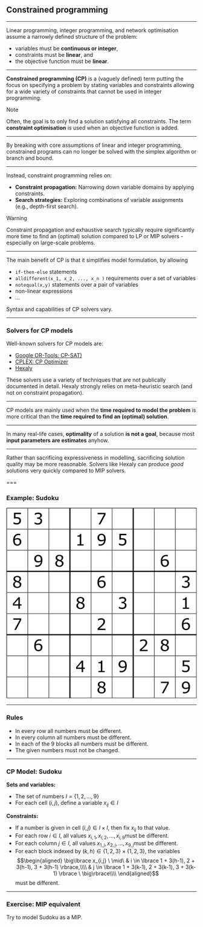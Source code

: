 ## Constrained programming

---

Linear programming, integer programming, and network optimisation assume a narrowly defined structure of the problem:

- variables must be **continuous or integer**,
- constraints must be **linear**, and
- the objective function must be **linear**.

---

**Constrained programming (CP)** is a (vaguely defined) term putting the focus on specifying a problem by stating variables and constraints allowing for a wide variety of constraints that cannot be used in integer programming.

> [!NOTE]
> Often, the goal is to only find a solution satisfying all constraints. The term **constraint optimisation** is used when an objective function is added.


---

By breaking with core assumptions of  linear and integer programming, constrained programs can no longer be solved with the simplex algorithm or branch and bound.

---

Instead, constraint programming relies on:

- **Constraint propagation:** Narrowing down variable domains by applying constraints.
- **Search strategies:** Exploring combinations of variable assignments (e.g., depth-first search).

> [!WARNING]
> Constraint propagation and exhaustive search typically require significantly more time to find an (optimal) solution compared to LP or MIP solvers - especially on large-scale problems.

---

The main benefit of CP is that it simplifies model formulation, by allowing

- `if-then-else` statements
- `alldifferent(x_1, x_2, ..., x_n )` requirements over a set of variables
- `notequal(x,y)` statements over a pair of variables
- non-linear expressions
- ...

Syntax and capabilities of CP solvers vary. 

---

### Solvers for CP models

Well-known solvers for CP models are:

- [Google OR-Tools: CP-SAT)](https://developers.google.com/optimization/cp/cp_solver)
- [CPLEX: CP Optimizer](https://www.ibm.com/products/ilog-cplex-optimization-studio/cplex-cp-optimizer)
- [Hexaly](https://www.hexaly.com/) 

These solvers use a variety of techniques that are not publically documented in detail. Hexaly strongly relies on meta-heuristic search (and not on constraint propagation).

---

CP models are mainly used when the **time required to model the problem** is more critical than the **time required to find an (optimal) solution**.

---

In many real-life cases, **optimality** of a solution **is not a goal**, because most **input parameters are estimates** anyhow.

---

Rather than sacrificing expressiveness in modelling, sacrificing solution quality may be more reasonable. Solvers like Hexaly can produce *good* solutions very quickly compared to MIP solvers.

===

### Example: Sudoku

![Sudoku](10-lecture/sudoku.png)

---

### Rules

- In every row all numbers must be different.
- In every column all numbers must be different.
- In each of the 9 blocks all numbers must be different.
- The given numbers must not be changed.

---

### CP Model: Sudoku

**Sets and variables:**
- The set of numbers $I = \lbrace 1,2,\ldots,9\rbrace$
- For each cell $(i,j)$, define a variable $x_{ij} \in I$

**Constraints:**

- If a number is given in cell $(i,j)  \in I \times I$, then fix $x_{ij}$ to that value.
- For each row $i\in I$, all values $x_{i,1}, x_{i,2}, \ldots, x_{i,9}$​ must be different.
- For each column $j\in I$, all values $x_{1,j}, x_{2,j}, \ldots, x_{9,j}$​ must be different.
- For each block indexed by $(k,h) \in \lbrace 1,2,3 \rbrace \times \lbrace 1,2,3 \rbrace$, the variables
  $$\begin{aligned}
 \big\lbrace x_{i,j} \ \mid\ 
  & i \in \lbrace 1 + 3(h-1), 2 + 3(h-1), 3 + 3(h-1) \rbrace,\\\\
  & j \in \lbrace 1 + 3(k-1), 2 + 3(k-1), 3 + 3(k-1) \rbrace \  \big\rbrace\\\\
\end{aligned}$$
  must be different.

---

### Exercise: MIP equivalent

Try to model Sudoku as a MIP.
